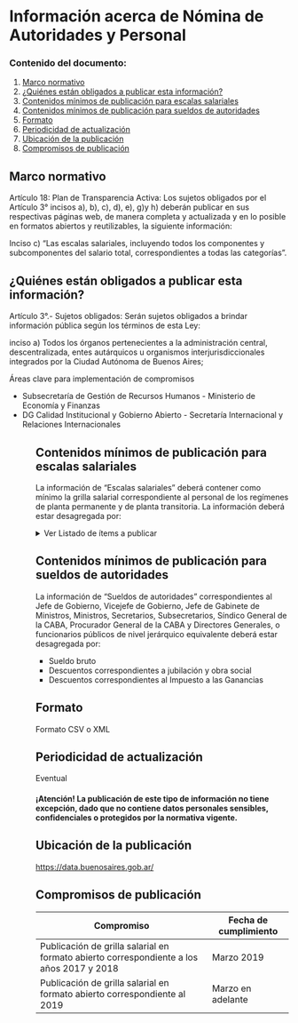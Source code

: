 <h1> Información acerca de Nómina de Autoridades y Personal</h2> 
<h3>  Contenido del documento: </h3> 
<ol>
 <li><a href="#marco">Marco normativo</a></li>
 <li><a href="#obligados">¿Quiénes están obligados a publicar esta información?</a></li>
 <li><a href="#contenidos">Contenidos mínimos de publicación para escalas salariales</a></li>
   <li><a href="#auto">Contenidos mínimos de publicación para sueldos de autoridades</a></li>
 <li><a href="#formato">Formato</a></li>
 <li><a href="#perio">Periodicidad de actualización</a></li>
 <li><a href="#ubicacion">Ubicación de la publicación</a></li>
 <li><a href="#compromisos">Compromisos de publicación</a></li>
 
 
</ol>
 
<h2 id="marco">Marco normativo</h2>  
<p>
Artículo 18: Plan de Transparencia Activa: Los sujetos obligados por el Artículo 3° incisos a), b), c), d), e), g)y h) deberán publicar en sus respectivas páginas web, de manera completa y actualizada y en lo posible en formatos abiertos y reutilizables, la siguiente información:

Inciso c) “Las escalas salariales, incluyendo todos los componentes y subcomponentes del salario total, correspondientes a todas las categorías”.




</p>
<h2 id="obligados"> ¿Quiénes están obligados a publicar esta información?</h2> 
<p>
Artículo 3°.- Sujetos obligados: Serán sujetos obligados a brindar información pública según los términos de esta Ley:

inciso a) Todos los órganos pertenecientes a la administración central, descentralizada, entes autárquicos u organismos interjurisdiccionales integrados por la Ciudad Autónoma de Buenos Aires;



</p>

<p>Áreas clave para implementación de compromisos
<ul>
  <li>Subsecretaría de Gestión de Recursos Humanos - Ministerio de Economía y Finanzas</li>
<li>DG Calidad Institucional y Gobierno Abierto - Secretaría Internacional y Relaciones Internacionales</li>
 <ul>

</p>

<h2 id="contenidos"> Contenidos mínimos de publicación para escalas salariales </h2> 
<p>La información de “Escalas salariales” deberá contener como mínimo la grilla salarial correspondiente al personal de los regímenes de planta permanente y de planta transitoria. La información deberá estar desagregada por: 

</p>
<details><summary> Ver Listado de ítems a publicar </summary>
<p>
<ul>

<li><b>Agrupamiento:</b> Conjunto de puestos cuyas funciones son caracterizadas por una misma naturaleza o finalidad. 
Actividades de Asistencia a la Salud y Apoyo Social 
Actividades Artísticas y Escenotécnicas
Atención al Ciudadano
Emergencias
Gestión gubernamental
Inspección y verificación
Servicios generales y Mantenimiento
Tecnologías de la información y las comunicaciones</li>
<li><b>Tramos:</b> niveles determinados en función de la complejidad de la tarea, experiencia y competencias requeridas.
Avanzado
Medio 
Inicial</li>
<li><b>Grado:</b> escala definida según la experiencia y mérito del empleado que sirve a los efectos de su promoción.
Conceptos salariales
Sueldo Básico NCA
Fondo de Garantía NCA
Suplemento Fijo Mensual NCA
Adicionales por categoría
</li>

</ul>
</p>
</details>

<h2 id="auto"> Contenidos mínimos de publicación para sueldos de autoridades </h2> 
La información de “Sueldos de autoridades” correspondientes al Jefe de Gobierno, Vicejefe de Gobierno, Jefe de Gabinete de Ministros, Ministros, Secretarios, Subsecretarios, Síndico General de la CABA, Procurador General de la CABA y Directores Generales, o funcionarios públicos de nivel jerárquico equivalente deberá estar desagregada por:
<ul>
  <li>Sueldo bruto</li>
<li>Descuentos correspondientes a jubilación y obra social</li>
  <li>Descuentos correspondientes al Impuesto a las Ganancias </li>
</ul>

<h2 id="formato"> Formato </h2>
<p>
Formato CSV o XML

</p>
<h2 id="perio"> Periodicidad de actualización</h2>
<p>Eventual</p>

<h4>¡Atención! La publicación de este tipo de información no tiene excepción, dado que no contiene datos personales sensibles, confidenciales o protegidos por la normativa vigente.
</h4>
 

<h2 id="ubicacion"> Ubicación de la publicación</h2>
<p>
<a href="https://data.buenosaires.gob.ar/">https://data.buenosaires.gob.ar/ </a>
 </br>

</p>

<h2 id="compromisos">  Compromisos de publicación</h2>

| Compromiso | Fecha de cumplimiento |
| --- | --- |
| Publicación de grilla salarial en formato abierto correspondiente a los años 2017 y 2018 |Marzo 2019 |
| Publicación de grilla salarial en formato abierto correspondiente al 2019 |Marzo en adelante |


